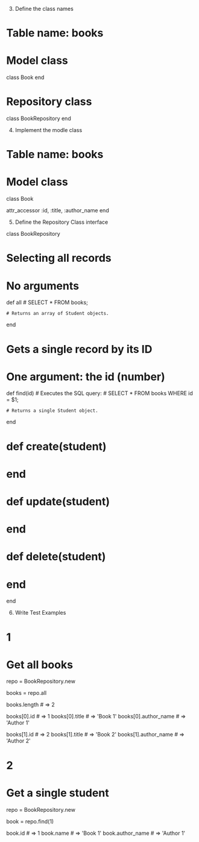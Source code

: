 3. Define the class names

# Table name: books

# Model class
class Book
end

# Repository class
class BookRepository
end

4. Implement the modle class
# Table name: books

# Model class

class Book

  attr_accessor :id, :title, :author_name
end


5. Define the Repository Class interface

class BookRepository

  # Selecting all records
  # No arguments
  def all
    # SELECT * FROM books;

    # Returns an array of Student objects.
  end

  # Gets a single record by its ID
  # One argument: the id (number)
  def find(id)
    # Executes the SQL query:
    # SELECT *  FROM books WHERE id = $1;

    # Returns a single Student object.
  end


  # def create(student)
  # end

  # def update(student)
  # end

  # def delete(student)
  # end
end

6. Write Test Examples


# 1
# Get all books

repo = BookRepository.new

books = repo.all

books.length # =>  2

books[0].id # =>  1
books[0].title # =>  'Book 1'
books[0].author_name # =>  'Author 1'

books[1].id # =>  2
books[1].title # =>  'Book 2'
books[1].author_name # =>  'Author 2'

# 2
# Get a single student

repo = BookRepository.new

book = repo.find(1)

book.id # =>  1
book.name # =>  'Book 1'
book.author_name # =>  'Author 1'



